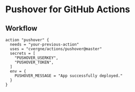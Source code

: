 # Pushover for GitHub Actions

## Workflow

```
action "pushover" {
  needs = "your-previous-action"
  uses = "cvergne/actions/pushover@master"
  secrets = [
    "PUSHOVER_USERKEY",
    "PUSHOVER_TOKEN",
  ]
  env = {
    PUSHOVER_MESSAGE = "App successfully deployed."
  }
}
```